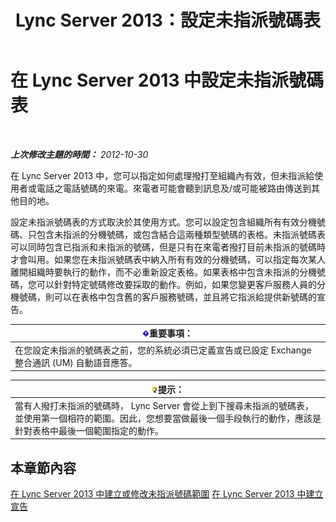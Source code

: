 ﻿---
title: Lync Server 2013：設定未指派號碼表
TOCTitle: 設定未指派號碼表
ms:assetid: eaa01986-e92f-4328-acf6-4e46c4306a04
ms:mtpsurl: https://technet.microsoft.com/zh-tw/library/Gg399053(v=OCS.15)
ms:contentKeyID: 49292696
ms.date: 08/24/2015
mtps_version: v=OCS.15
ms.translationtype: HT
---

# 在 Lync Server 2013 中設定未指派號碼表

 

_**上次修改主題的時間：** 2012-10-30_

在 Lync Server 2013 中，您可以指定如何處理撥打至組織內有效，但未指派給使用者或電話之電話號碼的來電。來電者可能會聽到訊息及/或可能被路由傳送到其他目的地。

設定未指派號碼表的方式取決於其使用方式。您可以設定包含組織所有有效分機號碼、只包含未指派的分機號碼，或包含結合這兩種類型號碼的表格。未指派號碼表可以同時包含已指派和未指派的號碼，但是只有在來電者撥打目前未指派的號碼時才會叫用。如果您在未指派號碼表中納入所有有效的分機號碼，可以指定每次某人離開組織時要執行的動作，而不必重新設定表格。如果表格中包含未指派的分機號碼，您可以針對特定號碼修改要採取的動作。例如，如果您變更客戶服務人員的分機號碼，則可以在表格中包含舊的客戶服務號碼，並且將它指派給提供新號碼的宣告。

<table>
<thead>
<tr class="header">
<th><img src="images/Gg412908.important(OCS.15).gif" title="important" alt="important" />重要事項：</th>
</tr>
</thead>
<tbody>
<tr class="odd">
<td>在您設定未指派的號碼表之前，您的系統必須已定義宣告或已設定 Exchange 整合通訊 (UM) 自動語音應答。</td>
</tr>
</tbody>
</table>


<table>
<thead>
<tr class="header">
<th><img src="images/JJ205025.tip(OCS.15).gif" title="tip" alt="tip" />提示：</th>
</tr>
</thead>
<tbody>
<tr class="odd">
<td>當有人撥打未指派的號碼時， Lync Server 會從上到下搜尋未指派的號碼表，並使用第一個相符的範圍。因此，您想要當做最後一個手段執行的動作，應該是針對表格中最後一個範圍指定的動作。</td>
</tr>
</tbody>
</table>


## 本章節內容

[在 Lync Server 2013 中建立或修改未指派號碼範圍](lync-server-2013-create-or-modify-an-unassigned-number-range.md) [在 Lync Server 2013 中建立宣告](lync-server-2013-create-an-announcement.md)

